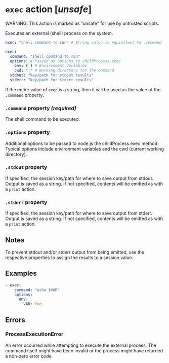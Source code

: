 # `exec` action [_unsafe_]
WARNING: This action is marked as "unsafe" for use by untrusted scripts.

Executes an external (shell) process on the system.

```YAML
exec: "shell command to run" # String value is equivalent to .command
```

```YAML
exec:
  command: "shell command to run"
  options: # Passed as options to childProcess.exec
    env: { } # Environment Variables
    cwd: "." # Working directory for the command
  stdout: "key/path for stdout results"
  stderr: "key/path for stderr results"
```

If the entire value of `exec` is a string, then it will be used as the value of the `.command` property.

### `.command` property _(required)_
The shell command to be executed.

### `.options` property
Additional options to be passed to node.js the childProcess.exec method. Typical options include environment variables and the cwd (current working directory).

### `.stdout` property
If specified, the session key/path for where to save output from stdout. Output is saved as a string. If not specified, contents will be emitted as with a `print` action.

### `.stderr` property
If specified, the session key/path for where to save output from stderr. Output is saved as a string. If not specified, contents will be emitted as with a `print` action.

## Notes
To prevent stdout and/or stderr output from being emitted, use the respective properties to assign the results to a session value.

## Examples
```YAML
- exec:
    command: "echo $VAR"
    options:
      env:
        VAR: foo
```

## Errors
### ProcessExecutionError
An error occurred while attempting to execute the external process. The command itself might have been invalid or the process might have returned a non-zero error code.
